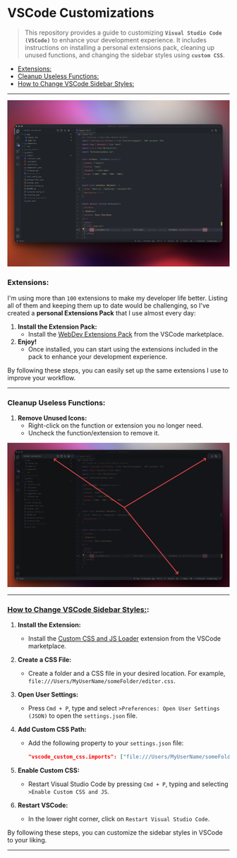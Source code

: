 # VSCode Customizations

> This repository provides a guide to customizing **`Visual Studio Code (VSCode)`** to enhance your development experience. It includes instructions on installing a personal extensions pack, cleaning up unused functions, and changing the sidebar styles using **`custom CSS`**.

- [Extensions:](#extensions)
- [Cleanup Useless Functions:](#cleanup-useless-functions)
- [How to Change VSCode Sidebar Styles:](#how-to-change-vscode-sidebar-styles)

---

![VSCode Workspace Preview](./images/vscode-workspace-preview.png)

### Extensions:

I'm using more than `100` extensions to make my developer life better. Listing all of them and keeping them up to date would be challenging, so I've created a **personal Extensions Pack** that I use almost every day:

1. **Install the Extension Pack:**
   - Install the [WebDev Extensions Pack](https://marketplace.visualstudio.com/items?itemName=SandStormDevBand.sandstorm-webdev-extensions-pack)  from the VSCode marketplace.
2. **Enjoy!**
   - Once installed, you can start using the extensions included in the pack to enhance your development experience.

By following these steps, you can easily set up the same extensions I use to improve your workflow.

---

### Cleanup Useless Functions:

1. **Remove Unused Icons:**
	- Right-click on the function or extension you no longer need.
	- Uncheck the function/extension to remove it.

![VSCode Useless Functions Preview](./images/useless-functions-preview.png)

---

### [How to Change VSCode Sidebar Styles:](#vscode-sidebar-styles):

1. **Install the Extension:**
   - Install the [Custom CSS and JS Loader](https://marketplace.visualstudio.com/items?itemName=be5invis.vscode-custom-css) extension from the VSCode marketplace.

2. **Create a CSS File:**
   - Create a folder and a CSS file in your desired location. For example, `file:///Users/MyUserName/someFolder/editor.css`.

3. **Open User Settings:**
   - Press `Cmd + P`, type and select `>Preferences: Open User Settings (JSON)` to open the `settings.json` file.

4. **Add Custom CSS Path:**
   - Add the following property to your `settings.json` file:
     ```json
     "vscode_custom_css.imports": ["file:///Users/MyUserName/someFolder/editor.css"]
     ```

5. **Enable Custom CSS:**
   - Restart Visual Studio Code by pressing `Cmd + P`, typing and selecting `>Enable Custom CSS and JS`.

6. **Restart VSCode:**
   - In the lower right corner, click on `Restart Visual Studio Code`.

By following these steps, you can customize the sidebar styles in VSCode to your liking.

---